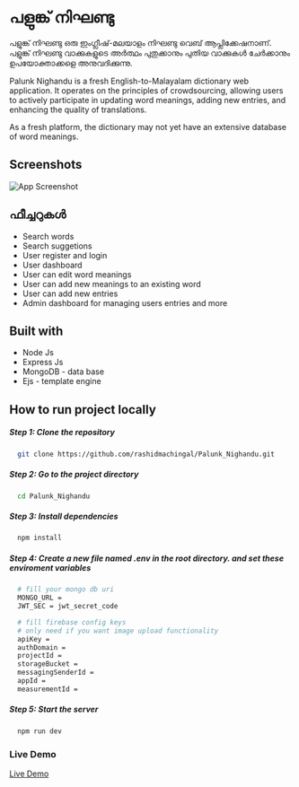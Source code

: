 # പളുങ്ക് നിഘണ്ടു
പളുങ്ക് നിഘണ്ടു ഒരു ഇംഗ്ലീഷ്-മലയാളം നിഘണ്ടു വെബ് ആപ്ലിക്കേഷനാണ്. പളുങ്ക് നിഘണ്ടു വാക്കുകളുടെ അർത്ഥം പുതുക്കാനും പുതിയ വാക്കുകൾ ചേർക്കാനും ഉപയോക്താക്കളെ അനുവദിക്കുന്നു.

Palunk Nighandu is a fresh English-to-Malayalam dictionary web application. It operates on the principles of crowdsourcing, allowing users to actively participate in updating word meanings, adding new entries, and enhancing the quality of translations.

As a fresh platform, the dictionary may not yet have an extensive database of word meanings.


## Screenshots

![App Screenshot](https://i.ibb.co/9ytfB13/palunk-nighandu.png)

## ഫീച്ചറുകൾ
- Search words
- Search suggetions
- User register and login
- User dashboard
- User can edit word meanings
- User can add new meanings to an existing word
- User can add new entries
- Admin dashboard for managing users entries and more

## Built with
- Node Js
- Express Js
- MongoDB - data base
- Ejs - template engine

## How to run project locally

##### Step 1: Clone the repository
```bash
  git clone https://github.com/rashidmachingal/Palunk_Nighandu.git
```
##### Step 2: Go to the project directory

```bash
  cd Palunk_Nighandu
```

##### Step 3: Install dependencies

```bash
  npm install
```

##### Step 4: Create a new file named .env in the root directory. and set these enviroment variables

```bash
  # fill your mongo db uri
  MONGO_URL = 
  JWT_SEC = jwt_secret_code

  # fill firebase config keys 
  # only need if you want image upload functionality
  apiKey = 
  authDomain = 
  projectId = 
  storageBucket = 
  messagingSenderId = 
  appId = 
  measurementId =
```

##### Step 5: Start the server

```bash
  npm run dev
```


### Live Demo
<a href="https://lonely-sweatpants-ant.cyclic.app/">Live Demo</a>

